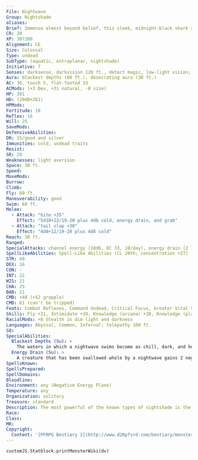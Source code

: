 ```yaml
---
File: Nightwave
Group: Nightshade
aliases: 
Brief: Immense almost beyond belief, this sleek, midnight-black shark rises from the sea like an unholy island heaved up from below.
CR: 20
XP: 307200
Alignment: CE
Size: Colossal
Type: undead
SubType: (aquatic, extraplanar, nightshade)
Initiative: 7
Senses: darksense, darkvision 120 ft., detect magic, low-light vision; Perception +37
Aura: blackest depths (60 ft.), desecrating aura (30 ft.)
AC: 36, touch 5, flat-footed 33
ACMods: (+3 Dex, +31 natural, -8 size)
HP: 391
HD: (29d8+261)
HPMods: 
Fortitude: 18
Reflex: 16
Will: 25
SaveMods: 
DefensiveAbilities: 
DR: 15/good and silver
Immunities: cold, undead traits
Resist: 
SR: 29
Weaknesses: light aversion
Space: 30 ft.
Speed: 
MoveMods: 
Burrow: 
Climb: 
Fly: 60 ft.
Maneuverability: good
Swim: 60 ft.
Melee: 
  - Attack: "bite +35"
    Effect: "5d10+22/19-20 plus 4d6 cold, energy drain, and grab"
  - Attack: "tail slap +30"
    Effect: "4d8+12/19-20 plus 4d6 cold"
Reach: 30 ft.
Ranged: 
SpecialAttacks: channel energy (10d6, DC 33, 10/day), energy drain (2 levels, DC 31), swallow whole (5d10+28 bludgeoning plus energy drain, AC 25, 39 hp)
SpellLikeAbilities: Spell-Like Abilities (CL 20th; concentration +27)  Constant-detect magic, magic fang, see invisibility  At Will-confusion (DC 21), contagion (DC 21), deeper darkness, greater dispel magic, invisibility, unholy blight (DC 21)  3/day-quickened cone of cold (DC 22), finger of death (DC 24), haste, hold monster (DC 22)  1/day-mass hold monster (DC 26), plane shift (DC 24), summon (level 9, 1 nightwing), wail of the banshee (DC 26)
STR: 49
DEX: 16
CON: -
INT: 22
WIS: 21
CHA: 25
BAB: 21
CMB: +48 (+52 grapple)
CMD: 61 (can't be tripped)
Feats: Combat Reflexes, Command Undead, Critical Focus, Greater Vital Strike, Improved Bull Rush, Improved Critical (bite, tail slap), Improved Initiative, Improved Vital Strike, Iron Will, Lightning Reflexes, Power Attack, Quicken Spell- Like Ability (cone of cold), Staggering Critical, Vital Strike
Skills: Fly +31, Intimidate +39, Knowledge (arcana) +38, Knowledge (planes) +35, Knowledge (religion) +38, Perception +37, Sense Motive +37, Spellcraft +38, Stealth +19 (+27 in darkness), Swim +59
RacialMods: +8 Stealth in dim light and darkness
Languages: Abyssal, Common, Infernal; telepathy 100 ft.
SQ: 
SpecialAbilities:
  Blackest Depths (Su): >
    The waters in which a nightwave swims become as chill, dark, and heavy as those in the ocean's deepest reaches. All waters within 60 feet are completely dark (as deeper darkness), and creatures within this radius take 6d6 points of damage (half cold, half bludgeoning) at the end of their turn each round if they remain in the area at this time. A DC 31 Fortitude save negates the crushing damage. Incorporeal creatures and creatures with the aquatic or water subtypes native to deep waters do not take this damage, and freedom of movement protects completely against the damage. Any magical light effect within this radius at the beginning of the nightwave's turn is dispelled (treat as greater dispel magic). This effect does not extend out of the water. The save DC is Charisma-based.
  Energy Drain (Su): >
    A creature that has been swallowed whole by a nightwave gains 2 negative levels each round.
SpellsKnown: 
SpellsPrepared: 
SpellDomains: 
Bloodline: 
Environment: any (Negative Energy Plane)
Temperature: any
Organization: solitary
Treasure: standard
Description: The most powerful of the known types of nightshade is the ravenous nightwave, an unholy personification of the remorseless gluttony of death given the form of a shark the size of the largest whales. Although the nightwave is most at home in the ocean's deeps, it has no need to breathe, and its constant fly spell-like ability allows it to bring ruin above the waves as the need presents itself.  A nightwave is 100 feet long and weighs 200 tons.
Race: 
Class: 
MR: 
Copyright:
  Content: '[PFRPG Bestiary 2](http://www.d20pfsrd.com/bestiary/monster-listings/undead/nightshade/nightwave)'
---
```

```dataviewjs
customJS.Statblock.printMonsterWiki(dv)
```
